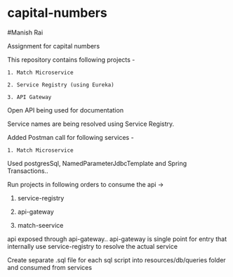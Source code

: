 # capital-numbers
#Manish Rai

Assignment for capital numbers

This repository contains following projects -

	1. Match Microservice
	
	2. Service Registry (using Eureka)
	
	3. API Gateway
	
Open API being used for documentation
    
Service names are being resolved using Service Registry.

Added Postman call for following services -

	1. Match Microservice
	
Used postgresSql, NamedParameterJdbcTemplate and Spring Transactions..

Run projects in following orders to consume the api ->

1. service-registry

2. api-gateway

3. match-seervice

api exposed through api-gateway.. api-gateway is single point for entry that internally use service-registry to resolve the actual service

Create separate .sql file for each sql script into resources/db/queries folder and consumed from services

